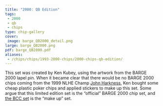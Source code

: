 ```yaml
---
title: "2000: QB Edition"
tags:
 - 2000
 - qb
 - chips
type: chip-gallery
cover:
 image: barge_QB2000_detail.png
large: barge_QB2000.png
pdf: barge_QB2000.pdf
aliases:
 - /chips/chips/1993-2000-chips/2000-chips-qb-edition/
---
```


This set was created by Ken Kubey, using the artwork from the BARGE 2000 lapel
pin. When it became clear that there would be no BARGE 2000 chips coming from
the 1999 NLHE Champ [John Harkness](https://www.imdb.com/name/nm2190393/), Ken
bought some cheap plastic poker chips and applied stickers to make up this
set. Some argue that this limited edition set is the &#8220;official&#8221;
BARGE 2000 chip set, and [the BCC set](../2000-bcc) is the &#8220;make
up&#8221; set.
